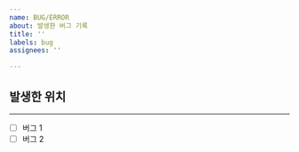 ```yaml
---
name: BUG/ERROR
about: 발생한 버그 기록
title: ''
labels: bug
assignees: ''

---
```


## 발생한 위치
---
- [ ] 버그 1
- [ ] 버그 2

